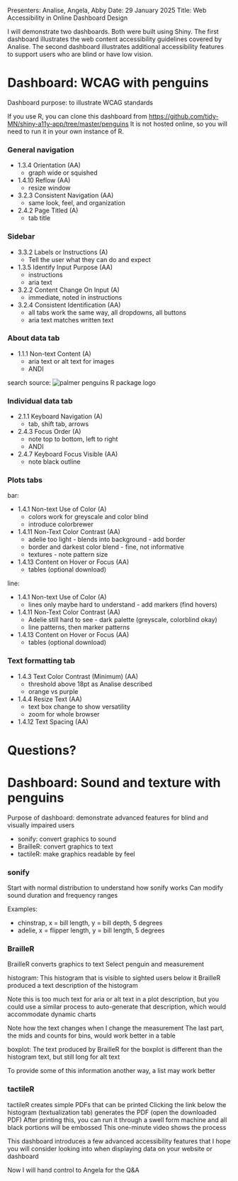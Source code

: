 Presenters: Analise, Angela, Abby
Date: 29 January 2025
Title: Web Accessibility in Online Dashboard Design

I will demonstrate two dashboards. Both were built using Shiny.
The first dashboard illustrates the web content accessibility guidelines covered 
by Analise.
The second dashboard illustrates additional accessibility features to support 
users who are blind or have low vision.


# Dashboard: WCAG with penguins

Dashboard purpose: to illustrate WCAG standards

If you use R, you can clone this dashboard from 
https://github.com/tidy-MN/shiny-a11y-app/tree/master/penguins
It is not hosted online, so you will need to run it in your own instance of R.


### General navigation

* 1.3.4 Orientation (AA)
    - graph wide or squished
* 1.4.10 Reflow (AA)
    - resize window
* 3.2.3 Consistent Navigation (AA)
    - same look, feel, and organization
* 2.4.2 Page Titled (A) 
    - tab title



### Sidebar

* 3.3.2 Labels or Instructions (A)
    - Tell the user what they can do and expect
* 1.3.5 Identify Input Purpose (AA) 
    - instructions
    - aria text
* 3.2.2 Content Change On Input (A) 
    - immediate, noted in instructions
* 3.2.4 Consistent Identification (AA)
    - all tabs work the same way, all dropdowns, all buttons
    - aria text matches written text


### About data tab

* 1.1.1 Non-text Content (A) 
    - aria text or alt text for images
    - ANDI

search source: 
<img src="https://allisonhorst.github.io/palmerpenguins/logo.png" alt="palmer penguins R package logo"/>


### Individual data tab

* 2.1.1 Keyboard Navigation (A) 
    - tab, shift tab, arrows
* 2.4.3 Focus Order (A) 
    - note top to bottom, left to right
    - ANDI
* 2.4.7 Keyboard Focus Visible (AA)
    - note black outline



### Plots tabs

bar: 

* 1.4.1 Non-text Use of Color (A) 
    - colors work for greyscale and color blind
    - introduce colorbrewer
* 1.4.11 Non-Text Color Contrast (AA)
    - adelie too light - blends into background - add border
    - border and darkest color blend - fine, not informative
    - textures - note pattern size
* 1.4.13 Content on Hover or Focus (AA)
    - tables (optional download)

line: 

* 1.4.1 Non-text Use of Color (A) 
    - lines only maybe hard to understand - add markers (find hovers)
* 1.4.11 Non-Text Color Contrast (AA)
    - Adelie still hard to see - dark palette (greyscale, colorblind okay)
    - line patterns, then marker patterns
* 1.4.13 Content on Hover or Focus (AA)
    - tables (optional download)



### Text formatting tab

* 1.4.3 Text Color Contrast (Minimum) (AA) 
    - threshold above 18pt as Analise described
    - orange vs purple
* 1.4.4 Resize Text (AA)
    - text box change to show versatility
    - zoom for whole browser
* 1.4.12 Text Spacing (AA)


# Questions?


# Dashboard: Sound and texture with penguins

Purpose of dashboard: demonstrate advanced features for blind and visually 
impaired users

* sonify: convert graphics to sound
* BrailleR: convert graphics to text
* tactileR: make graphics readable by feel


### sonify

Start with normal distribution to understand how sonify works
Can modify sound duration and frequency ranges

Examples: 
* chinstrap, x = bill length, y = bill depth, 5 degrees
* adelie, x = flipper length, y = bill length, 5 degrees

### BrailleR

BrailleR converts graphics to text
Select penguin and measurement

histogram:
This histogram that is visible to sighted users
below it BrailleR produced a text description of the histogram

Note this is too much text for aria or alt text in a plot description,
but you could use a similar process to auto-generate that description, 
which would accommodate dynamic charts

Note how the text changes when I change the measurement
The last part, the mids and counts for bins, would work better in a table

boxplot:
The text produced by BrailleR for the boxplot is different than the histogram 
text, but still long for alt text

To provide some of this information another way, a list may work better



### tactileR

tactileR creates simple PDFs that can be printed
Clicking the link below the histogram (textualization tab) generates the PDF
(open the downloaded PDF)
After printing this, you can run it through a swell form machine
and all black portions will be embossed
This one-minute video shows the process

This dashboard introduces a few advanced accessibility features that I hope you 
will consider looking into when displaying data on your website or dashboard

Now I will hand control to Angela for the Q&A



